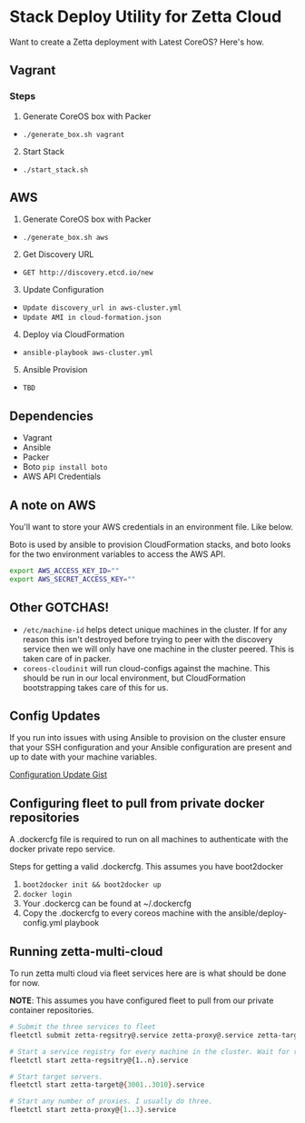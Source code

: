 # Stack Deploy Utility for Zetta Cloud

Want to create a Zetta deployment with Latest CoreOS? Here's how.

## Vagrant

### Steps

1. Generate CoreOS box with Packer
  - `./generate_box.sh vagrant`
2. Start Stack
  - `./start_stack.sh`

## AWS

1. Generate CoreOS box with Packer
  - `./generate_box.sh aws`
2. Get Discovery URL
  - `GET http://discovery.etcd.io/new`
3. Update Configuration
  - `Update discovery_url in aws-cluster.yml`
  - `Update AMI in cloud-formation.json`
4. Deploy via CloudFormation
  - `ansible-playbook aws-cluster.yml`
5. Ansible Provision
  - `TBD`

## Dependencies

- Vagrant
- Ansible
- Packer
- Boto `pip install boto`
- AWS API Credentials

## A note on AWS

You'll want to store your AWS credentials in an environment file. Like below. 

Boto is used by ansible to provision CloudFormation stacks, and boto looks for the two environment variables to access the AWS API.

```bash
export AWS_ACCESS_KEY_ID=""
export AWS_SECRET_ACCESS_KEY=""
```
## Other GOTCHAS!

- `/etc/machine-id` helps detect unique machines in the cluster. If for any reason this isn't destroyed before trying to peer with the discovery service then we will only have one machine in the cluster peered. This is taken care of in packer.
- `coreos-cloudinit` will run cloud-configs against the machine. This should be run in our local environment, but CloudFormation bootstrapping takes care of this for us.


## Config Updates

If you run into issues with using Ansible to provision on the cluster ensure that your SSH configuration and your Ansible configuration are present and up to date with your machine variables.

[Configuration Update Gist](https://gist.github.com/mdobson/8c16e6b497de8348b718)

## Configuring fleet to pull from private docker repositories

A .dockercfg file is required to run on all machines to authenticate with the docker private repo service.

Steps for getting a valid .dockercfg. This assumes you have boot2docker

1. `boot2docker init && boot2docker up`
2. `docker login`
3. Your .dockercg can be found at ~/.dockercfg
4. Copy the .dockercfg to every coreos machine with the ansible/deploy-config.yml playbook

## Running zetta-multi-cloud

To run zetta multi cloud via fleet services here are is what should be done for now.

**NOTE**: This assumes you have configured fleet to pull from our private container repositories.

```bash
# Submit the three services to fleet
fleetctl submit zetta-regsitry@.service zetta-proxy@.service zetta-target@.service

# Start a service registry for every machine in the cluster. Wait for registries to be pulled.
fleetctl start zetta-regsitry@{1..n}.service

# Start target servers.
fleetctl start zetta-target@{3001..3010}.service

# Start any number of proxies. I usually do three.
fleetctl start zetta-proxy@{1..3}.service
```
